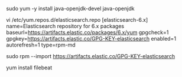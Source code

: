 sudo yum -y install java-openjdk-devel java-openjdk

vi /etc/yum.repos.d/elasticsearch.repo
[elasticsearch-6.x]
name=Elasticsearch repository for 6.x packages
baseurl=https://artifacts.elastic.co/packages/6.x/yum
gpgcheck=1
gpgkey=https://artifacts.elastic.co/GPG-KEY-elasticsearch
enabled=1
autorefresh=1
type=rpm-md

sudo rpm --import https://artifacts.elastic.co/GPG-KEY-elasticsearch

yum install filebeat